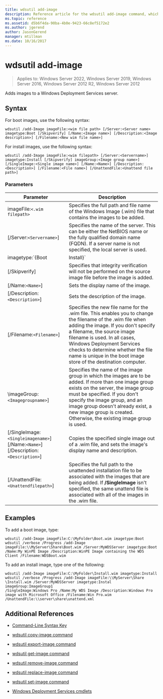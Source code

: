 ```yaml
---
title: wdsutil add-image
description: Reference article for the wdsutil add-image command, which adds images to a Windows Deployment Services server.
ms.topic: reference
ms.assetid: d5b6f4da-90ba-4b0e-9423-66c8ef5172e2
ms.author: jgerend
author: JasonGerend
manager: mtillman
ms.date: 10/16/2017
---
```


# wdsutil add-image

>Applies to: Windows Server 2022, Windows Server 2019, Windows Server 2016, Windows Server 2012 R2, Windows Server 2012

Adds images to a Windows Deployment Services server.

## Syntax

For boot images, use the following syntax:

```
wdsutil /add-Image imageFile:<wim file path> [/Server:<Server name> imagetype:Boot [/Skipverify] [/Name:<Image name>] [/Description:<Image description>] [/Filename:<New wim file name>]
```

For install images, use the following syntax:

```
wdsutil /add-Image imageFile:<wim filepath> [/Server:<Servername>] imagetype:Install [/Skipverify] imageGroup:<Image group name>] [/SingleImage:<Single image name>] [/Name:<Name>] [/Description:<Description>] [/Filename:<File name>] [/UnattendFile:<Unattend file path>]
```

### Parameters

| Parameter | Description |
|--|--|
| imageFile:`<.wim filepath>` | Specifies the full path and file name of the Windows Image (.wim) file that contains the images to be added. |
| [/Server:`<Servername>`] | Specifies the name of the server. This can be either the NetBIOS name or the fully qualified domain name (FQDN). If a server name is not specified, the local server is used. |
| imagetype:`{Boot|Install}` | Specifies the type of images to be added. |
| [/Skipverify] | Specifies that integrity verification will not be performed on the source image file before the image is added. |
| [/Name:`<Name>`] | Sets the display name of the image. |
| [/Description:`<Description>`] | Sets the description of the image. |
| [/Filename:`<Filename>`] | Specifies the new file name for the .wim file. This enables you to change the filename of the .wim file when adding the image. If you don't specify a filename, the source image filename is used. In all cases, Windows Deployment Services checks to determine whether the file name is unique in the boot image store of the destination computer. |
| \imageGroup:`<Imagegroupname>`] | Specifies the name of the image group in which the images are to be added. If more than one image group exists on the server, the image group must be specified. If you don't specify the image group, and an image group doesn't already exist, a new image group is created. Otherwise, the existing image group is used. |
| [/SingleImage:`<Singleimagename>`] [/Name:`<Name>`] [/Description:`<Description>`] | Copies the specified single image out of a .wim file, and sets the image's display name and description. |
| [/UnattendFile:`<Unattendfilepath>`] | Specifies the full path to the unattended installation file to be associated with the images that are being added. If **/SingleImage** isn't specified, the same unattend file is associated with all of the images in the .wim file. |

## Examples

To add a boot image, type:

```
wdsutil /add-Image imageFile:C:\MyFolder\Boot.wim imagetype:Boot
wdsutil /verbose /Progress /add-Image imageFile:\\MyServer\Share\Boot.wim /Server:MyWDSServer imagetype:Boot /Name:My WinPE Image /Description:WinPE Image containing the WDS Client /Filename:WDSBoot.wim
```

To add an install image, type one of the following:

```
wdsutil /add-Image imageFile:C:\MyFolder\Install.wim imagetype:Install
wdsutil /verbose /Progress /add-Image imageFile:\\MyServer\Share \Install.wim /Server:MyWDSServer imagetype:Instal imageGroup:ImageGroup1
/SingleImage:Windows Pro /Name:My WDS Image /Description:Windows Pro image with Microsoft Office /Filename:Win Pro.wim /UnattendFile:\\server\share\unattend.xml
```

## Additional References

- [Command-Line Syntax Key](command-line-syntax-key.md)

- [wdsutil copy-image command](wdsutil-copy-image.md)

- [wdsutil export-image command](wdsutil-export-image.md)

- [wdsutil get-image command](wdsutil-get-image.md)

- [wdsutil remove-image command](wdsutil-remove-image.md)

- [wdsutil replace-image command](wdsutil-replace-image.md)

- [wdsutil set-image command](wdsutil-set-image.md)

- [Windows Deployment Services cmdlets](/powershell/module/wds)

